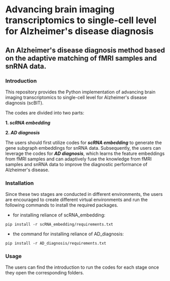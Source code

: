 # Advancing brain imaging transcriptomics to single-cell level for Alzheimer's disease diagnosis
## An Alzheimer's disease diagnosis method based on the adaptive matching of fMRI samples and snRNA data.

### Introduction
This repository provides the Python implementation of advancing brain imaging transcriptomics to single-cell level for Alzheimer's disease diagnosis (scBIT). 

The codes are divided into two parts:

**1. _scRNA embedding_**

**2. _AD diagnosis_**

The users should first utilize codes for **_scRNA embedding_** to generate the gene subgraph embeddings for snRNA data. Subsequently, the users can leverage the codes for **_AD diagnosis_**, which learns the feature embeddings from fMRI samples and can adaptively fuse the knowledge from fMRI samples and snRNA data to improve the diagnostic performance of Alzheimer's disease.

### Installation
Since these two stages are conducted in different environments, the users are encouraged to create different virtual environments and run the following commands to install the required packages.
* for installing reliance of scRNA_embedding:
```
pip install -r scRNA_embedding/requirements.txt
```
* the command for installing reliance of AD_diagnosis:
```
pip install -r AD_diagnosis/requirements.txt
```

### Usage
The users can find the introduction to run the codes for each stage once they open the corresponding folders.
